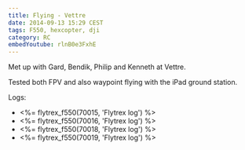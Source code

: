 ```yaml
---
title: Flying - Vettre
date: 2014-09-13 15:29 CEST
tags: F550, hexcopter, dji
category: RC
embedYoutube: rlnB0e3FxhE
---
```


Met up with Gard, Bendik, Philip and Kenneth at Vettre.

Tested both FPV and also waypoint flying with the iPad ground station.

<embed-youtube id="rlnB0e3FxhE"></embed-youtube>

Logs:

- <%= flytrex_f550(70015, 'Flytrex log') %>
- <%= flytrex_f550(70016, 'Flytrex log') %>
- <%= flytrex_f550(70018, 'Flytrex log') %>
- <%= flytrex_f550(70019, 'Flytrex log') %>
